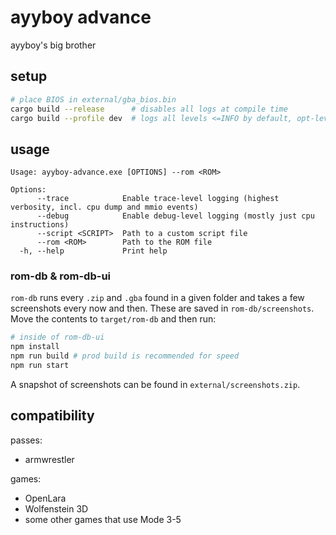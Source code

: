 # ayyboy advance
ayyboy's big brother

## setup
```bash
# place BIOS in external/gba_bios.bin
cargo build --release      # disables all logs at compile time
cargo build --profile dev  # logs all levels <=INFO by default, opt-level 3 for performance
```

## usage
```
Usage: ayyboy-advance.exe [OPTIONS] --rom <ROM>

Options:
      --trace            Enable trace-level logging (highest verbosity, incl. cpu dump and mmio events)
      --debug            Enable debug-level logging (mostly just cpu instructions)
      --script <SCRIPT>  Path to a custom script file
      --rom <ROM>        Path to the ROM file
  -h, --help             Print help
```

### rom-db & rom-db-ui
`rom-db` runs every `.zip` and `.gba` found in a given folder and takes a few screenshots every now and then. These are saved in `rom-db/screenshots`. Move the contents to `target/rom-db` and then run:
```bash
# inside of rom-db-ui
npm install
npm run build # prod build is recommended for speed
npm run start
```

A snapshot of screenshots can be found in `external/screenshots.zip`.

## compatibility
passes:
* armwrestler

games:
* OpenLara
* Wolfenstein 3D
* some other games that use Mode 3-5
